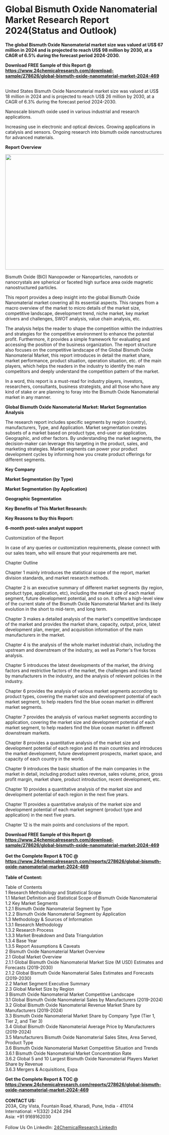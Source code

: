<h1>Global Bismuth Oxide Nanomaterial Market Research Report 2024(Status and Outlook)</h1><p><strong>The global Bismuth Oxide Nanomaterial market size was valued at US$ 67 million in 2024 and is projected to reach US$ 98 million by 2030, at a CAGR of 6.5% during the forecast period 2024-2030.</strong></p><p>
</p><p></p><div><b>Download FREE Sample of this Report @ 
            <a href="https://www.24chemicalresearch.com/download-sample/278626/global-bismuth-oxide-nanomaterial-market-2024-469">
            https://www.24chemicalresearch.com/download-sample/278626/global-bismuth-oxide-nanomaterial-market-2024-469</a></b></div><br><p>
</p><p>
United States Bismuth Oxide Nanomaterial market size was valued at US$ 18 million in 2024 and is projected to reach US$ 26 million by 2030, at a CAGR of 6.3% during the forecast period 2024-2030.</p><p>
</p><p>
Nanoscale bismuth oxide used in various industrial and research applications.</p><p>
</p><p>
Increasing use in electronic and optical devices. Growing applications in catalysis and sensors. Ongoing research into bismuth oxide nanostructures for advanced materials.</p><p>
</p><p>
<strong>Report Overview</strong></p><p>
</p><p><strong><img alt="" src="https://24chemicalresearch.com/assets/report-images/globalBismuthOxideNanomaterialmarket.png" style="height:366px; width:731px"></strong></p><p>
Bismuth Oxide (BiO) Nanopowder or Nanoparticles, nanodots or nanocrystals are spherical or faceted high surface area oxide magnetic nanostructured particles.</p><p>
This report provides a deep insight into the global Bismuth Oxide Nanomaterial market covering all its essential aspects. This ranges from a macro overview of the market to micro details of the market size, competitive landscape, development trend, niche market, key market drivers and challenges, SWOT analysis, value chain analysis, etc.</p><p>
The analysis helps the reader to shape the competition within the industries and strategies for the competitive environment to enhance the potential profit. Furthermore, it provides a simple framework for evaluating and accessing the position of the business organization. The report structure also focuses on the competitive landscape of the Global Bismuth Oxide Nanomaterial Market, this report introduces in detail the market share, market performance, product situation, operation situation, etc. of the main players, which helps the readers in the industry to identify the main competitors and deeply understand the competition pattern of the market.</p><p>
In a word, this report is a must-read for industry players, investors, researchers, consultants, business strategists, and all those who have any kind of stake or are planning to foray into the Bismuth Oxide Nanomaterial market in any manner.</p><p>
<strong>Global Bismuth Oxide Nanomaterial Market: Market Segmentation Analysis</strong></p><p>
The research report includes specific segments by region (country), manufacturers, Type, and Application. Market segmentation creates subsets of a market based on product type, end-user or application, Geographic, and other factors. By understanding the market segments, the decision-maker can leverage this targeting in the product, sales, and marketing strategies. Market segments can power your product development cycles by informing how you create product offerings for different segments.</p><p>
<strong>Key Company</strong></p><p>
</p><p>
</p><p><strong>Market Segmentation (by Type)</strong></p><p>
</p><p>
</p><p></p><p>
<strong>Market Segmentation (by Application)</strong></p><p>
</p><p>
</p><p></p><p>
<strong>Geographic Segmentation</strong></p><p>
</p><p>
</p><p></p><p>
<strong>Key Benefits of This Market Research:</strong></p><p>
</p><p>
</p><p></p><p>
<strong>Key Reasons to Buy this Report:</strong></p><p>
</p><p>
</p><p><strong>6-month post-sales analyst support</strong></p><p>
Customization of the Report</p><p>
In case of any queries or customization requirements, please connect with our sales team, who will ensure that your requirements are met.</p><p>
Chapter Outline</p><p>
Chapter 1 mainly introduces the statistical scope of the report, market division standards, and market research methods.</p><p>
</p><p>
Chapter 2 is an executive summary of different market segments (by region, product type, application, etc), including the market size of each market segment, future development potential, and so on. It offers a high-level view of the current state of the Bismuth Oxide Nanomaterial Market and its likely evolution in the short to mid-term, and long term.</p><p>
</p><p>
Chapter 3 makes a detailed analysis of the market's competitive landscape of the market and provides the market share, capacity, output, price, latest development plan, merger, and acquisition information of the main manufacturers in the market.</p><p>
</p><p>
Chapter 4 is the analysis of the whole market industrial chain, including the upstream and downstream of the industry, as well as Porter's five forces analysis.</p><p>
</p><p>
Chapter 5 introduces the latest developments of the market, the driving factors and restrictive factors of the market, the challenges and risks faced by manufacturers in the industry, and the analysis of relevant policies in the industry.</p><p>
</p><p>
Chapter 6 provides the analysis of various market segments according to product types, covering the market size and development potential of each market segment, to help readers find the blue ocean market in different market segments.</p><p>
</p><p>
Chapter 7 provides the analysis of various market segments according to application, covering the market size and development potential of each market segment, to help readers find the blue ocean market in different downstream markets.</p><p>
</p><p>
Chapter 8 provides a quantitative analysis of the market size and development potential of each region and its main countries and introduces the market development, future development prospects, market space, and capacity of each country in the world.</p><p>
</p><p>
Chapter 9 introduces the basic situation of the main companies in the market in detail, including product sales revenue, sales volume, price, gross profit margin, market share, product introduction, recent development, etc.</p><p>
</p><p>
Chapter 10 provides a quantitative analysis of the market size and development potential of each region in the next five years.</p><p>
</p><p>
Chapter 11 provides a quantitative analysis of the market size and development potential of each market segment (product type and application) in the next five years.</p><p>
</p><p>
Chapter 12 is the main points and conclusions of the report.</p><div><b>Download FREE Sample of this Report @ 
            <a href="https://www.24chemicalresearch.com/download-sample/278626/global-bismuth-oxide-nanomaterial-market-2024-469">
            https://www.24chemicalresearch.com/download-sample/278626/global-bismuth-oxide-nanomaterial-market-2024-469</a></b></div><br><div><b>Get the Complete Report & TOC @ 
            <a href="https://www.24chemicalresearch.com/reports/278626/global-bismuth-oxide-nanomaterial-market-2024-469">
            https://www.24chemicalresearch.com/reports/278626/global-bismuth-oxide-nanomaterial-market-2024-469</a></b></div><br>
            <b>Table of Content:</b><p>Table of Contents<br />
1 Research Methodology and Statistical Scope<br />
1.1 Market Definition and Statistical Scope of Bismuth Oxide Nanomaterial<br />
1.2 Key Market Segments<br />
1.2.1 Bismuth Oxide Nanomaterial Segment by Type<br />
1.2.2 Bismuth Oxide Nanomaterial Segment by Application<br />
1.3 Methodology & Sources of Information<br />
1.3.1 Research Methodology<br />
1.3.2 Research Process<br />
1.3.3 Market Breakdown and Data Triangulation<br />
1.3.4 Base Year<br />
1.3.5 Report Assumptions & Caveats<br />
2 Bismuth Oxide Nanomaterial Market Overview<br />
2.1 Global Market Overview<br />
2.1.1 Global Bismuth Oxide Nanomaterial Market Size (M USD) Estimates and Forecasts (2019-2030)<br />
2.1.2 Global Bismuth Oxide Nanomaterial Sales Estimates and Forecasts (2019-2030)<br />
2.2 Market Segment Executive Summary<br />
2.3 Global Market Size by Region<br />
3 Bismuth Oxide Nanomaterial Market Competitive Landscape<br />
3.1 Global Bismuth Oxide Nanomaterial Sales by Manufacturers (2019-2024)<br />
3.2 Global Bismuth Oxide Nanomaterial Revenue Market Share by Manufacturers (2019-2024)<br />
3.3 Bismuth Oxide Nanomaterial Market Share by Company Type (Tier 1, Tier 2, and Tier 3)<br />
3.4 Global Bismuth Oxide Nanomaterial Average Price by Manufacturers (2019-2024)<br />
3.5 Manufacturers Bismuth Oxide Nanomaterial Sales Sites, Area Served, Product Type<br />
3.6 Bismuth Oxide Nanomaterial Market Competitive Situation and Trends<br />
3.6.1 Bismuth Oxide Nanomaterial Market Concentration Rate<br />
3.6.2 Global 5 and 10 Largest Bismuth Oxide Nanomaterial Players Market Share by Revenue<br />
3.6.3 Mergers & Acquisitions, Expa</p><div><b>Get the Complete Report & TOC @ 
            <a href="https://www.24chemicalresearch.com/reports/278626/global-bismuth-oxide-nanomaterial-market-2024-469">
            https://www.24chemicalresearch.com/reports/278626/global-bismuth-oxide-nanomaterial-market-2024-469</a></b></div><br><b>CONTACT US:</b><br>
            203A, City Vista, Fountain Road, Kharadi, Pune, India - 411014<br>
            International: +1(332) 2424 294<br>
            Asia: +91 9169162030 <br><br>
            Follow Us On LinkedIn: <a href="https://www.linkedin.com/company/24chemicalresearch/">24ChemicalResearch LinkedIn</a>